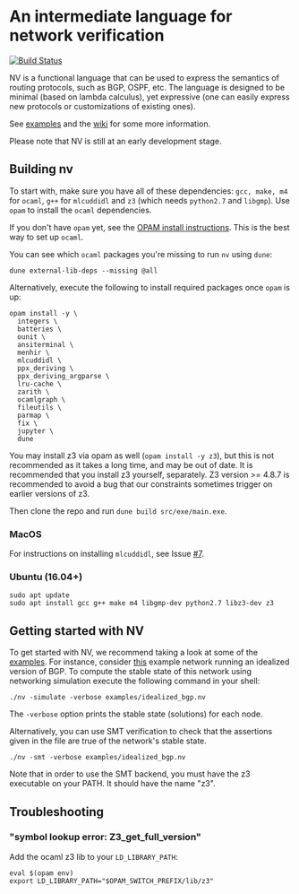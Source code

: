 # An intermediate language for network verification
[![Build Status](https://travis-ci.com/princedpw/nv.svg?branch=master)](https://travis-ci.com/princedpw/nv)

NV is a functional language that can be used to express the semantics of
routing protocols, such as BGP, OSPF, etc. The language is designed to be
minimal (based on lambda calculus), yet expressive (one
can easily express new protocols or customizations of existing ones).

See [examples](https://github.com/princedpw/nv/tree/master/examples) and the
[wiki](https://github.com/princedpw/nv/wiki) for some more information.

Please note that NV is still at an early development stage.

## Building nv

To start with, make sure you have all of these dependencies: `gcc, make, m4` for `ocaml`, `g++` for `mlcuddidl` and `z3` (which needs `python2.7` and `libgmp`).
Use `opam` to install the `ocaml` dependencies.

If you don't have `opam` yet, see the [OPAM install instructions](https://opam.ocaml.org/doc/Install.html).
This is the best way to set up `ocaml`.

You can see which `ocaml` packages you're missing to run `nv` using `dune`:

```
dune external-lib-deps --missing @all
```

Alternatively, execute the following to install required packages once `opam` is up:

```
opam install -y \
  integers \
  batteries \
  ounit \
  ansiterminal \
  menhir \
  mlcuddidl \
  ppx_deriving \
  ppx_deriving_argparse \
  lru-cache \
  zarith \
  ocamlgraph \
  fileutils \
  parmap \
  fix \
  jupyter \
  dune
```

You may install z3 via opam as well (`opam install -y z3`), but this is not recommended
as it takes a long time, and may be out of date. It is recommended that you install
z3 yourself, separately. 
Z3 version >= 4.8.7 is recommended to avoid a bug that our constraints sometimes trigger on earlier versions of z3.

Then clone the repo and run `dune build src/exe/main.exe`.

### MacOS

For instructions on installing `mlcuddidl`, see Issue [#7](https://github.com/princedpw/nv/issues/7).

### Ubuntu (16.04+)

```
sudo apt update
sudo apt install gcc g++ make m4 libgmp-dev python2.7 libz3-dev z3
```

## Getting started with NV

To get started with NV, we recommend taking a look at some of the [examples](https://github.com/princedpw/nv/tree/master/examples). For instance, consider [this](https://github.com/NetworkVerification/nv/blob/master/examples/idealized_bgp.nv) example network running an idealized version of BGP. To compute the stable state of this network using networking simulation execute the following command in your shell:

```
./nv -simulate -verbose examples/idealized_bgp.nv 
```

The `-verbose` option prints the stable state (solutions) for each node.

Alternatively, you can use SMT verification to check that the assertions given in the file are true of the network's stable state.

```
./nv -smt -verbose examples/idealized_bgp.nv 
```

Note that in order to use the SMT backend, you must have the z3 executable on your PATH. It should have the name "z3".

## Troubleshooting

### "symbol lookup error: Z3_get_full_version"

Add the ocaml z3 lib to your `LD_LIBRARY_PATH`:

```
eval $(opam env)
export LD_LIBRARY_PATH="$OPAM_SWITCH_PREFIX/lib/z3"
```
